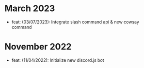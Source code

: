 # March 2023
- feat: (03/07/2023): Integrate slash command api & new cowsay command

# November 2022
- feat: (11/04/2022): Initialize new discord.js bot
